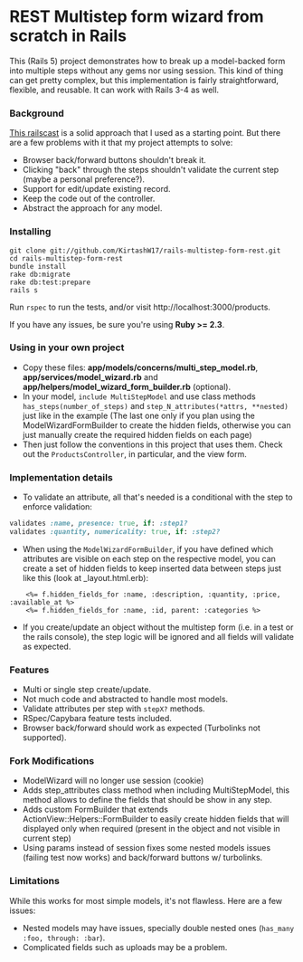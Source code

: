 # REST Multistep form wizard from scratch in Rails
This (Rails 5) project demonstrates how to break up a model-backed form into multiple steps without any gems nor using session.  This kind of thing can get pretty complex, but this implementation is fairly straightforward, flexible, and reusable. It can work with Rails 3-4 as well.

### Background
[This railscast](http://railscasts.com/episodes/217-multistep-forms) is a solid approach that I used as a starting point.  But there are a few problems with it that my project attempts to solve:

* Browser back/forward buttons shouldn't break it.
* Clicking "back" through the steps shouldn't validate the current step (maybe a personal preference?).
* Support for edit/update existing record.
* Keep the code out of the controller.
* Abstract the approach for any model.

### Installing
    git clone git://github.com/KirtashW17/rails-multistep-form-rest.git
    cd rails-multistep-form-rest
    bundle install
    rake db:migrate
    rake db:test:prepare
    rails s

Run `rspec` to run the tests, and/or visit http://localhost:3000/products.

If you have any issues, be sure you're using **Ruby >= 2.3**.

### Using in your own project
* Copy these files: **app/models/concerns/multi_step_model.rb**, **app/services/model_wizard.rb** and **app/helpers/model_wizard_form_builder.rb** (optional).
* In your model, `include MultiStepModel` and use class methods `has_steps(number_of_steps)` and `step_N_attributes(*attrs, **nested)` just like in the example (The last one only if you plan using the ModelWizardFormBuilder to create the hidden fields, otherwise you can just manually create the required hidden fields on each page) 
* Then just follow the conventions in this project that uses them. Check out the `ProductsController`, in particular, and the view form.

### Implementation details
* To validate an attribute, all that's needed is a conditional with the step to enforce validation:

```ruby
validates :name, presence: true, if: :step1?
validates :quantity, numericality: true, if: :step2?
```
* When using the `ModelWizardFormBuilder`, if you have defined which attributes are visible on each step on the respective model, you can create a set of hidden fields to keep inserted data between steps just like this (look at _layout.html.erb):
```
    <%= f.hidden_fields_for :name, :description, :quantity, :price, :available_at %>
    <%= f.hidden_fields_for :name, :id, parent: :categories %>
```
* If you create/update an object without the multistep form (i.e. in a test or the rails console), the step logic will be ignored and all fields will validate as expected.

### Features
* Multi or single step create/update.
* Not much code and abstracted to handle most models.
* Validate attributes per step with `stepX?` methods.
* RSpec/Capybara feature tests included.
* Browser back/forward should work as expected (Turbolinks not supported).

### Fork Modifications
* ModelWizard will no longer use session (cookie)
* Adds step_attributes class method when including MultiStepModel, this method allows to define the fields that should be show in any step.
* Adds custom FormBuilder that extends ActionView::Helpers::FormBuilder to easily create hidden fields that will displayed only when required (present in the object and not visible in current step)
* Using params instead of session fixes some nested models issues (failing test now works) and back/forward buttons w/ turbolinks.

### Limitations
While this works for most simple models, it's not flawless. Here are a few issues:
* Nested models may have issues, specially double nested ones (`has_many :foo, through: :bar`).
* Complicated fields such as uploads may be a problem.
